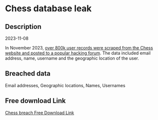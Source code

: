 # Chess database leak

## Description

2023-11-08

In November 2023, <a href="https://www.hackread.com/hacker-leaks-scraped-chess-com-user-records/" target="_blank" rel="noopener">over 800k user records were scraped from the Chess website and posted to a popular hacking forum</a>. The data included email address, name, username and the geographic location of the user.

## Breached data

Email addresses, Geographic locations, Names, Usernames

## Free download Link

[Chess breach Free Download Link](https://link-to.net/1229997/806.1509662469626/dynamic/?r=aHR0cHM6Ly93d3cubWVkaWFmaXJlLmNvbS92aWV3L1Fha2J1TG12VFZQVGFhZC9jaGVzcy5jb20vZmlsZQ==)